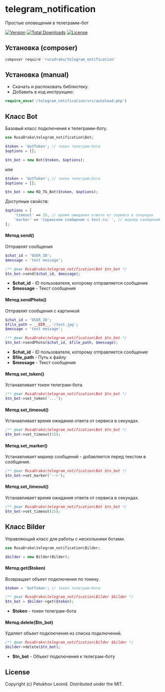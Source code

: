 # telegram_notification
Простые оповещения в телеграмм-бот

[![Version](http://poser.pugx.org/rusadrako/telegram_notification/version)](https://packagist.org/packages/rusadrako/telegram_notification)
[![Total Downloads](http://poser.pugx.org/rusadrako/telegram_notification/downloads)](https://packagist.org/packages/rusadrako/telegram_notification/stats)
[![License](http://poser.pugx.org/rusadrako/telegram_notification/license)](./LICENSE)


## Установка (composer)
```sh
composer require 'rusadrako/telegram_notification'
```


## Установка (manual)
- Скачать и распоковать библиотеку.
- Добавить в код инструкцию:
```php
require_once('/telegram_notification/src/autoload.php')
```


## Класс Bot
Базовый класс подключения к телеграмм-боту.
```php
use RusaDrako\telegram_notification\Bot;

$token = 'botToken'; // токен телеграм-бота
$options = [];

$tn_bot = new Bot($token, $options);
```
или
```php
$token = 'botToken'; // токен телеграм-бота
$options = [];

$tn_bot = new RD_TG_Bot($token, $options);
```

Доступные свойств:
```php
$options = [
    'timeout' => 15, // время ожидания ответа от сервиса в секундах
    'marker' => 'Сервисное сообщение с test.ru: ', // маркер сообщений
];
```


#### Метод send()
Отправлят сообщения
```php
$chat_id = 'USER_ID';
$message = 'test message';

/** @var RusaDrako\telegram_notification\Bot $tn_bot */
$tn_bot->send($chat_id, $message);
```
- **$chat_id** - ID пользователя, которому отправляется сообщение
- **$message** - Текст сообщения


#### Метод sendPhoto()
Отправлят сообщения с картинкой
```php
$chat_id = 'USER_ID';
$file_path = __DIR__.'/test.jpg';
$message = 'test message';

/** @var RusaDrako\telegram_notification\Bot $tn_bot */
$tn_bot->sendPhoto($chat_id, $file_path, $message);
```
- **$chat_id** - ID пользователя, которому отправляется сообщение
- **$file_path** - Путь к файлу
- **$message** - Текст сообщения


#### Метод set_token()
Устанавливает токен телеграм-бота.
```php
/** @var RusaDrako\telegram_notification\Bot $tn_bot */
$tn_bot->set_token('...');
```


#### Метод set_timeout()
Устанавливает время ожидания ответа от сервиса в секундах.
```php
/** @var RusaDrako\telegram_notification\Bot $tn_bot */
$tn_bot->set_timeout(15);
```


#### Метод set_marker()
Устанавливает маркер сообщений - добавляется перед текстом в сообщения.
```php
/** @var RusaDrako\telegram_notification\Bot $tn_bot */
$tn_bot->set_marker('-->');
```


#### Метод set_timeout()
Устанавливает время ожидания ответа от сервиса в секундах.
```php
/** @var RusaDrako\telegram_notification\Bot $tn_bot */
$tn_bot->set_timeout(15);
```


## Класс Bilder
Управляющий класс для работы с несколькими ботами.
```php
use RusaDrako\telegram_notification\Bilder;

$bilder = new Bilder(Bilder);
```

#### Метод get($token)
Возвращает объект подключения по токену.
```php
$token = 'botToken'; // токен телеграм-бота

/** @var RusaDrako\telegram_notification\Bilder $bilder */
$tn_bot = $bilder->get($token);
```
- **$token** - токен телеграм-бота

#### Метод delete($tn_bot)
Удаляет объект подключения из списка подключений.
```php
/** @var RusaDrako\telegram_notification\Bilder $bilder */
$bilder->delete($tn_bot);
```
- **$tn_bot** - Объект подключения к телеграм-боту

## License
Copyright (c) Petukhov Leonid. Distributed under the MIT.
